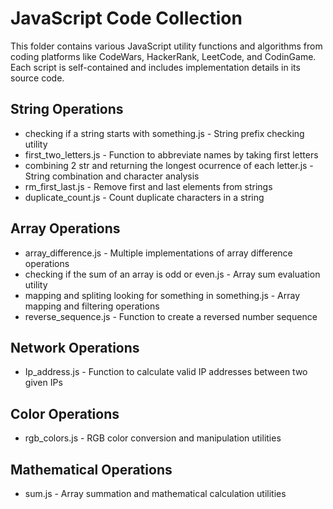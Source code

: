 # JavaScript Code Collection

This folder contains various JavaScript utility functions and algorithms from coding platforms like CodeWars, HackerRank, LeetCode, and CodinGame. Each script is self-contained and includes implementation details in its source code.

## String Operations
- checking if a string starts with something.js - String prefix checking utility
- first_two_letters.js - Function to abbreviate names by taking first letters
- combining 2 str and returning the longest ocurrence of each letter.js - String combination and character analysis
- rm_first_last.js - Remove first and last elements from strings
- duplicate_count.js - Count duplicate characters in a string

## Array Operations
- array_difference.js - Multiple implementations of array difference operations
- checking if the sum of an array is odd or even.js - Array sum evaluation utility
- mapping and spliting looking for something in something.js - Array mapping and filtering operations
- reverse_sequence.js - Function to create a reversed number sequence

## Network Operations
- Ip_address.js - Function to calculate valid IP addresses between two given IPs

## Color Operations
- rgb_colors.js - RGB color conversion and manipulation utilities

## Mathematical Operations
- sum.js - Array summation and mathematical calculation utilities